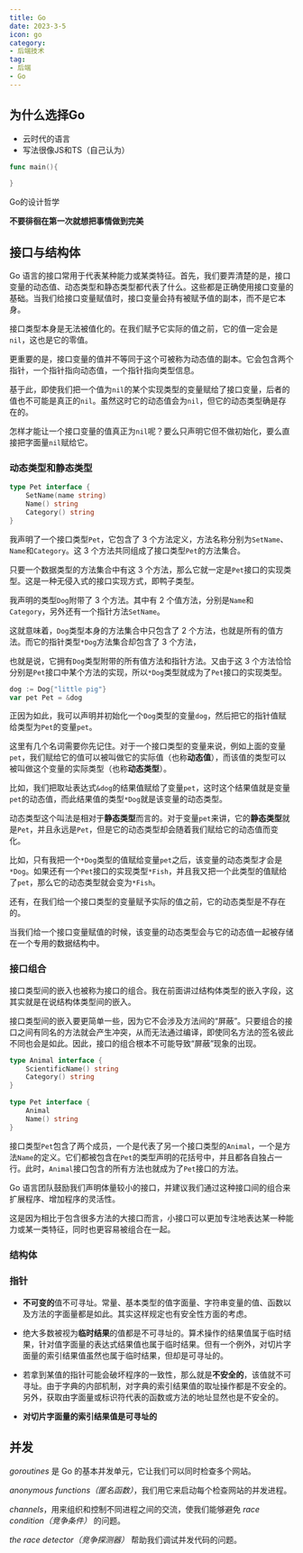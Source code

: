 ```yaml
---
title: Go
date: 2023-3-5
icon: go
category:
- 后端技术
tag:
- 后端
- Go
---
```




## 为什么选择Go

- 云时代的语言
- 写法很像JS和TS（自己认为）

```go
func main(){
    
}
```

Go的设计哲学

**不要徘徊在第一次就想把事情做到完美**

## 接口与结构体

Go 语言的接口常用于代表某种能力或某类特征。首先，我们要弄清楚的是，接口变量的动态值、动态类型和静态类型都代表了什么。这些都是正确使用接口变量的基础。当我们给接口变量赋值时，接口变量会持有被赋予值的副本，而不是它本身。

接口类型本身是无法被值化的。在我们赋予它实际的值之前，它的值一定会是`nil`，这也是它的零值。

更重要的是，接口变量的值并不等同于这个可被称为动态值的副本。它会包含两个指针，一个指针指向动态值，一个指针指向类型信息。

基于此，即使我们把一个值为`nil`的某个实现类型的变量赋给了接口变量，后者的值也不可能是真正的`nil`。虽然这时它的动态值会为`nil`，但它的动态类型确是存在的。

怎样才能让一个接口变量的值真正为`nil`呢？要么只声明它但不做初始化，要么直接把字面量`nil`赋给它。

### 动态类型和静态类型

```go
type Pet interface {
	SetName(name string)
	Name() string
	Category() string
}
```

我声明了一个接口类型`Pet`，它包含了 3 个方法定义，方法名称分别为`SetName`、`Name`和`Category`。这 3 个方法共同组成了接口类型`Pet`的方法集合。

只要一个数据类型的方法集合中有这 3 个方法，那么它就一定是`Pet`接口的实现类型。这是一种无侵入式的接口实现方式，即鸭子类型。

我声明的类型`Dog`附带了 3 个方法。其中有 2 个值方法，分别是`Name`和`Category`，另外还有一个指针方法`SetName`。

这就意味着，`Dog`类型本身的方法集合中只包含了 2 个方法，也就是所有的值方法。而它的指针类型`*Dog`方法集合却包含了 3 个方法，

也就是说，它拥有`Dog`类型附带的所有值方法和指针方法。又由于这 3 个方法恰恰分别是`Pet`接口中某个方法的实现，所以`*Dog`类型就成为了`Pet`接口的实现类型。

```go
dog := Dog{"little pig"}
var pet Pet = &dog
```

正因为如此，我可以声明并初始化一个`Dog`类型的变量`dog`，然后把它的指针值赋给类型为`Pet`的变量`pet`。

这里有几个名词需要你先记住。对于一个接口类型的变量来说，例如上面的变量`pet`，我们赋给它的值可以被叫做它的实际值（也称**动态值**），而该值的类型可以被叫做这个变量的实际类型（也称**动态类型**）。

比如，我们把取址表达式`&dog`的结果值赋给了变量`pet`，这时这个结果值就是变量`pet`的动态值，而此结果值的类型`*Dog`就是该变量的动态类型。

动态类型这个叫法是相对于**静态类型**而言的。对于变量`pet`来讲，它的**静态类型**就是`Pet`，并且永远是`Pet`，但是它的动态类型却会随着我们赋给它的动态值而变化。

比如，只有我把一个`*Dog`类型的值赋给变量`pet`之后，该变量的动态类型才会是`*Dog`。如果还有一个`Pet`接口的实现类型`*Fish`，并且我又把一个此类型的值赋给了`pet`，那么它的动态类型就会变为`*Fish`。

还有，在我们给一个接口类型的变量赋予实际的值之前，它的动态类型是不存在的。

当我们给一个接口变量赋值的时候，该变量的动态类型会与它的动态值一起被存储在一个专用的数据结构中。

### 接口组合

接口类型间的嵌入也被称为接口的组合。我在前面讲过结构体类型的嵌入字段，这其实就是在说结构体类型间的嵌入。

接口类型间的嵌入要更简单一些，因为它不会涉及方法间的“屏蔽”。只要组合的接口之间有同名的方法就会产生冲突，从而无法通过编译，即使同名方法的签名彼此不同也会是如此。因此，接口的组合根本不可能导致“屏蔽”现象的出现。

```go
type Animal interface {
	ScientificName() string
	Category() string
}
 
type Pet interface {
	Animal
	Name() string
}
```

接口类型`Pet`包含了两个成员，一个是代表了另一个接口类型的`Animal`，一个是方法`Name`的定义。它们都被包含在`Pet`的类型声明的花括号中，并且都各自独占一行。此时，`Animal`接口包含的所有方法也就成为了`Pet`接口的方法。

Go 语言团队鼓励我们声明体量较小的接口，并建议我们通过这种接口间的组合来扩展程序、增加程序的灵活性。

这是因为相比于包含很多方法的大接口而言，小接口可以更加专注地表达某一种能力或某一类特征，同时也更容易被组合在一起。

### 结构体



### 指针

- **不可变的**值不可寻址。常量、基本类型的值字面量、字符串变量的值、函数以及方法的字面量都是如此。其实这样规定也有安全性方面的考虑。

- 绝大多数被视为**临时结果**的值都是不可寻址的。算术操作的结果值属于临时结果，针对值字面量的表达式结果值也属于临时结果。但有一个例外，对切片字面量的索引结果值虽然也属于临时结果，但却是可寻址的。

- 若拿到某值的指针可能会破坏程序的一致性，那么就是**不安全的**，该值就不可寻址。由于字典的内部机制，对字典的索引结果值的取址操作都是不安全的。另外，获取由字面量或标识符代表的函数或方法的地址显然也是不安全的。

- **对切片字面量的索引结果值是可寻址的**

## 并发

*goroutines* 是 Go 的基本并发单元，它让我们可以同时检查多个网站。

*anonymous functions（匿名函数）*，我们用它来启动每个检查网站的并发进程。

*channels*，用来组织和控制不同进程之间的交流，使我们能够避免 *race condition（竞争条件）* 的问题。

*the race detector（竞争探测器）* 帮助我们调试并发代码的问题。
